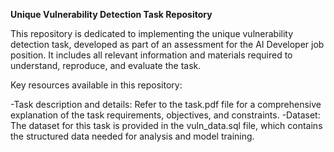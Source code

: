 **Unique Vulnerability Detection Task Repository**

This repository is dedicated to implementing the unique vulnerability detection task, developed as part of an assessment for the AI Developer job position. It includes all relevant information and materials required to understand, reproduce, and evaluate the task.

Key resources available in this repository:

-Task description and details: Refer to the task.pdf file for a comprehensive explanation of the task requirements, objectives, and constraints.
-Dataset: The dataset for this task is provided in the vuln_data.sql file, which contains the structured data needed for analysis and model training.
